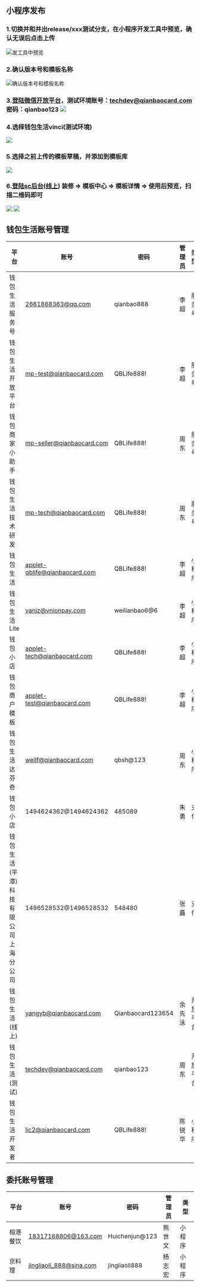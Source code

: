 
## 小程序发布
### 1.切换并和并出release/xxx测试分支，在小程序开发工具中预览，确认无误后点击上传
![发工具中预览](https://oss.qianbaocard.org/20180705/18f5f891278344618b23c5f249bbb288.png)

### 2.确认版本号和模板名称  
![确认版本号和模板名称](https://oss.qianbaocard.org/20180705/8f0855ec5db046bbab345b2837cc2fbb.png)

### 3.[登陆微信开放平台](https://open.weixin.qq.com/)，测试环境账号：techdev@qianbaocard.com  密码：qianbao123  ![](https://oss.qianbaocard.org/20180705/a7166ea62178428e9a074e607182e897.png)

### 4.选择钱包生活vinci(测试环境)
![](https://oss.qianbaocard.org/20180705/b353752bb4cf40ce81051cc709c6279e.png)

### 5.选择之前上传的模板草稿，并添加到模板库
![](https://oss.qianbaocard.org/20180705/8e89b2dcc60e44d4aa1d2b499942adaf.png)

### 6.[登陆sc后台](http://sc.qianbaocard.org)([线上](http://sc.qianbaocard.com))  装修 => 模板中心 => 模板详情 => 使用后预览，扫描二维码即可
![](https://oss.qianbaocard.org/20180705/07c44bc5179245ef9cf5d164e9f3fd7b.png)
![](https://oss.qianbaocard.org/20180705/17dffe6d31fd48b6bc9c0614b841f5e9.png)


## 钱包生活账号管理  


|     平台       |             账号        |    密码    | 管理员  |  类型
|--------------- | ----------------------- | ---------- | ------- | -----
| 钱包生活服务号 | 2661868363@qq.com       | qianbao888 |   李超  | 服务号  
|钱包生活开放平台|  mp-test@qianbaocard.com| QBLife888! |   李超  | 服务号  
| 钱包商家小助手 |mp-seller@qianbaocard.com| QBLife888! |   周东  | 服务号  
|钱包生活技术研发| mp-tech@qianbaocard.com | QBLife888! |   周东  | 服务号  
|  钱包生活 |applet-qblife@qianbaocard.com | QBLife888! |   李超  | 小程序
|  钱包生活Lite  |   yanjz@vnionpay.com   |weilianbao6@6|   李超  | 小程序
|  钱包小店 | applet-tech@qianbaocard.com  | QBLife888! |   李超  | 小程序
| 钱包商户模板| applet-test@qianbaocard.com| QBLife888! |   李超  | 小程序  
| 钱包生活达芬奇 |  weilf@qianbaocard.com  |  qbsh@123  |   周东  | 小程序  
|    钱包小店    |  1494624362@1494624362  |   485089   |   朱勇  | 支付  
|钱包生活(平潭)科技有限公司上海分公司|1496528532@1496528532|548480|张矗| 支付
| 钱包生活(线上)|yangyb@qianbaocard.com|Qianbaocard123654|余先泳  |开放平台
| 钱包生活(测试)| techdev@qianbaocard.com | qianbao123  |   周东  |开放平台
| 钱包生活开发者| lic2@qianbaocard.com    | QBLife888!  |  陈锐华 |小程序


## 委托账号管理  
|     平台       |             账号        |    密码    | 管理员  |  类型
|--------------- | ----------------------- | ---------- | ------- | ------
|    榕港餐饮    |  18317168806@163.com | Huichenjun@123| 熊世文  | 小程序
|    京料理     |jingliaoli_888@sina.com| jingliaoli888 | 杨志宏  | 小程序



